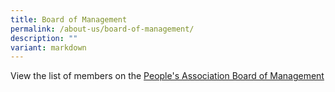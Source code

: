 ```yaml
---
title: Board of Management
permalink: /about-us/board-of-management/
description: ""
variant: markdown
---
```

View the list of members on the [People's Association Board of Management](/files/About%20Us/Board%20of%20Mgmt/PA_Board_of_Management_List_for_Intranet_and_Website__updated_8_July_2024_.pdf)